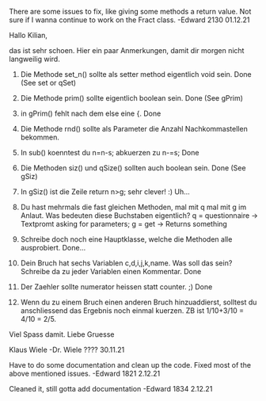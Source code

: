 There are some issues to fix, like giving some methods a return value. Not sure if I wanna continue
to work on the Fract class.
    -Edward 2130 01.12.21

Hallo Kilian,

das ist sehr schoen. Hier ein paar Anmerkungen, damit dir morgen nicht langweilig wird.

1) Die Methode set_n() sollte als setter method eigentlich void sein.
    Done (See set or qSet)
2) Die Methode prim() sollte eigentlich boolean sein.
    Done (See gPrim)
3) in gPrim() fehlt nach dem else eine {.
    Done
4) Die Methode rnd() sollte als Parameter die Anzahl Nachkommastellen bekommen.

5) In sub() koenntest du n=n-s; abkuerzen zu n-=s;
    Done
6) Die Methoden siz() und qSize() sollten auch boolean sein.
    Done (See gSiz)
7) In gSiz() ist die Zeile return n>g; sehr clever! :)
    Uh...
8) Du hast mehrmals die fast gleichen Methoden, mal mit q mal mit g im Anlaut. Was bedeuten diese Buchstaben eigentlich?
    q = questionnaire -> Textpromt asking for parameters; g = get -> Returns something
9) Schreibe doch noch eine Hauptklasse, welche die Methoden alle ausprobiert.
    Done...
10) Dein Bruch hat sechs Variablen c,d,i,j,k,name. Was soll das sein? Schreibe da zu jeder Variablen einen Kommentar.
    Done
11) Der Zaehler sollte numerator heissen statt counter. ;)
    Done
12) Wenn du zu einem Bruch einen anderen Bruch hinzuaddierst, solltest du anschliessend das Ergebnis noch einmal kuerzen. ZB ist 1/10+3/10 = 4/10 = 2/5.

Viel Spass damit.
Liebe Gruesse

Klaus Wiele
    -Dr. Wiele ???? 30.11.21

Have to do some documentation and clean up the code. Fixed most of the above mentioned issues.
    -Edward 1821 2.12.21

Cleaned it, still gotta add documentation
    -Edward 1834 2.12.21